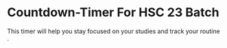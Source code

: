 # Countdown-Timer For HSC 23 Batch
This timer will help you stay focused on your studies and track your routine .
